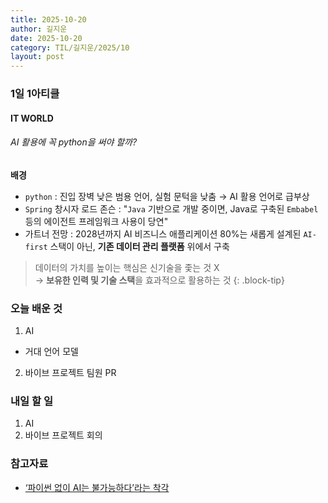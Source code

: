 ```yaml
---
title: 2025-10-20
author: 길지운
date: 2025-10-20
category: TIL/길지운/2025/10
layout: post
---
```


### 1일 1아티클
#### IT WORLD
###### AI 활용에 꼭 python을 써야 할까?
**배경**
- `python` : 진입 장벽 낮은 범용 언어, 실험 문턱을 낮춤 → AI 활용 언어로 급부상
- `Spring` 창시자 로드 존슨 : "`Java` 기반으로 개발 중이면, Java로 구축된 `Embabel` 등의 에이전트 프레임워크 사용이 당연"
- 가트너 전망 : 2028년까지 AI 비즈니스 애플리케이션 80%는 새롭게 설계된 `AI-first` 스택이 아닌, **기존 데이터 관리 플랫폼** 위에서 구축
  
> 데이터의 가치를 높이는 핵심은 신기술을 좇는 것 X  
> → **보유한 인력 및 기술 스택**을 효과적으로 활용하는 것
{: .block-tip}
  
### 오늘 배운 것
1. AI
  - 거대 언어 모델
2. 바이브 프로젝트 팀원 PR
  
### 내일 할 일
1. AI
2. 바이브 프로젝트 회의
  
### 참고자료
- [‘파이썬 없이 AI는 불가능하다’라는 착각](https://www.itworld.co.kr/article/4071943/%ed%8c%8c%ec%9d%b4%ec%8d%ac-%ec%97%86%ec%9d%b4-ai%eb%8a%94-%eb%b6%88%ea%b0%80%eb%8a%a5%ed%95%98%eb%8b%a4%eb%9d%bc%eb%8a%94-%ec%b0%a9%ea%b0%81.html)